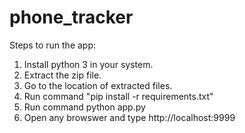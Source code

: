 # phone_tracker

Steps to run the app:

1. Install python 3 in your system.
2. Extract the zip file.
3. Go to the location of extracted files.
4. Run command "pip install -r requirements.txt"
5. Run command python app.py
6. Open any browswer and type http://localhost:9999

